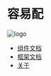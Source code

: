 # 容易配
![logo](ydoc/images/dog@1x.png)

* [组件文档](/documents/index.md)
* [框架文档](/frameWork/index.md)
* [关于](/about/index.html)
